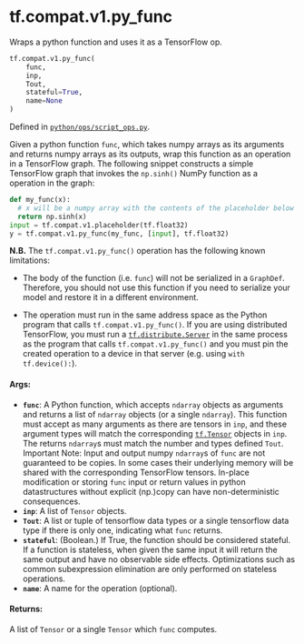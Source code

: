 <div itemscope itemtype="http://developers.google.com/ReferenceObject">
<meta itemprop="name" content="tf.compat.v1.py_func" />
<meta itemprop="path" content="Stable" />
</div>

# tf.compat.v1.py_func

Wraps a python function and uses it as a TensorFlow op.

``` python
tf.compat.v1.py_func(
    func,
    inp,
    Tout,
    stateful=True,
    name=None
)
```



Defined in [`python/ops/script_ops.py`](/code/stable/tensorflow/python/ops/script_ops.py).

<!-- Placeholder for "Used in" -->

Given a python function `func`, which takes numpy arrays as its
arguments and returns numpy arrays as its outputs, wrap this function as an
operation in a TensorFlow graph. The following snippet constructs a simple
TensorFlow graph that invokes the `np.sinh()` NumPy function as a operation
in the graph:

```python
def my_func(x):
  # x will be a numpy array with the contents of the placeholder below
  return np.sinh(x)
input = tf.compat.v1.placeholder(tf.float32)
y = tf.compat.v1.py_func(my_func, [input], tf.float32)
```

**N.B.** The `tf.compat.v1.py_func()` operation has the following known
limitations:

* The body of the function (i.e. `func`) will not be serialized in a
  `GraphDef`. Therefore, you should not use this function if you need to
  serialize your model and restore it in a different environment.

* The operation must run in the same address space as the Python program
  that calls `tf.compat.v1.py_func()`. If you are using distributed
  TensorFlow, you
  must run a <a href="../../../tf/distribute/Server.md"><code>tf.distribute.Server</code></a> in the same process as the program that
  calls
  `tf.compat.v1.py_func()` and you must pin the created operation to a device
  in that
  server (e.g. using `with tf.device():`).

#### Args:


* <b>`func`</b>: A Python function, which accepts `ndarray` objects as arguments and
  returns a list of `ndarray` objects (or a single `ndarray`). This function
  must accept as many arguments as there are tensors in `inp`, and these
  argument types will match the corresponding <a href="../../../tf/Tensor.md"><code>tf.Tensor</code></a> objects in `inp`.
  The returns `ndarray`s must match the number and types defined `Tout`.
  Important Note: Input and output numpy `ndarray`s of `func` are not
    guaranteed to be copies. In some cases their underlying memory will be
    shared with the corresponding TensorFlow tensors. In-place modification
    or storing `func` input or return values in python datastructures
    without explicit (np.)copy can have non-deterministic consequences.
* <b>`inp`</b>: A list of `Tensor` objects.
* <b>`Tout`</b>: A list or tuple of tensorflow data types or a single tensorflow data
  type if there is only one, indicating what `func` returns.
* <b>`stateful`</b>: (Boolean.) If True, the function should be considered stateful. If
  a function is stateless, when given the same input it will return the same
  output and have no observable side effects. Optimizations such as common
  subexpression elimination are only performed on stateless operations.
* <b>`name`</b>: A name for the operation (optional).


#### Returns:

A list of `Tensor` or a single `Tensor` which `func` computes.

